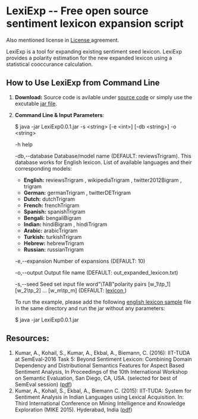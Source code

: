 # LexiExp -- Free open source sentiment lexicon expansion script

Also mentioned license in <a href="https://github.com/uhh-lt/LexiExp/blob/master/LICENSE.txt"> License </a> agreement.

LexiExp is a tool for expanding existing sentiment seed lexicon. LexiExp provides a polarity estimation for the new expanded lexicon using a statistical cooccurance calculation. 
## How to Use LexiExp from Command Line
1. <b>Download:</b> Source code is avilable under <a href="https://github.com/uhh-lt/LexiExp">source code</a> or simply use the excutable <a href="https://github.com/uhh-lt/LexiExp/blob/master/LexiExp0.0.1.jar">jar file</a>.
2. <b>Command Line & Input Parameters</b>: 

    $ java -jar LexiExp0.0.1.jar -s \<string\> [-e \<int\>] [-db \<string\>] -o \<string\>

      -h                     help

      -db,--database <arg>   Database/model name (DEFAULT: reviewsTrigram). This database works for English lexicon.
            List of available languages and their corresponding models:
            
    * <b>English:</b> reviewsTrigram , wikipediaTrigram , twitter2012Bigram , trigram
    * <b>German:</b> germanTrigram , twitterDETrigram
    * <b>Dutch:</b> dutchTrigram
    * <b>French:</b> frenchTrigram
    * <b>Spanish:</b> spanishTrigram
    * <b>Bengali:</b> bengaliBigram
    * <b>Indian:</b> hindiBigram , hindiTrigram
    * <b>Arabic:</b> arabicTrigram
    * <b>Turkish:</b> turkishTrigram
    * <b>Hebrew:</b> hebrewTrigram
    * <b>Russian:</b> russianTrigram
    
     -e,--expansion <arg>   Number of expansions (DEFAULT: 10)

     -o,--output <arg>      Output file name (DEFAULT: out_expanded_lexicon.txt)

     -s,--seed <arg>        Seed set input file word"\TAB"polarity pairs
                              [w_1\tp_1]
                              [w_2\tp_2]
                              ...
                              [w_m\tp_m]
                              (DEFAULT: <a href="https://github.com/uhh-lt/LexiExp/blob/master/lexicon"> lexicon </a>)

    To run the example, please add the following <a href="https://github.com/uhh-lt/LexiExp/blob/master/lexicon"> english lexicon sample</a> file in the same directory and run the jar without any parameters:

    $ java -jar LexiExp0.0.1.jar

## Resources:
1. Kumar, A., Kohail, S., Kumar, A., Ekbal, A., Biemann, C. (2016): IIT-TUDA at SemEval-2016 Task 5: Beyond Sentiment Lexicon: Combining Domain Dependency and Distributional Semantics Features for Aspect Based Sentiment Analysis, In Proceedings of the 10th International Workshop on Semantic Evaluation, San Diego, CA, USA. (selected for best of SemEval session) (<a href="https://www.inf.uni-hamburg.de/en/inst/ab/lt/publications/2016-kumar-etal-absa-semeval.pdf">pdf</a>)
2. Kumar, A., Kohail, S., Ekbal, A., Biemann C. (2015): IIT-TUDA: System for Sentiment Analysis in Indian Languages using Lexical Acquisition. In: Third International Conference on Mining Intelligence and Knowledge Exploration (MIKE 2015). Hyderabad, India (<a href="https://www.lt.informatik.tu-darmstadt.de/fileadmin/user_upload/Group_LangTech/publications/KumarEtAl_MIKE2015.pdf">pdf</a>)